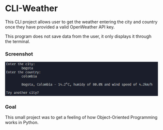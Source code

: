# CLI-Weather

This CLI project allows user to get the weather entering the city and country once they have provided a valid OpenWeather API key. 

This program does not save data from the user, it only displays it through the terminal.

### Screenshot

![Project Preview](City%20weather%20api%20OOP.PNG)

### Goal 

This small project was to get a feeling of how Object-Oriented Programming works in Python.